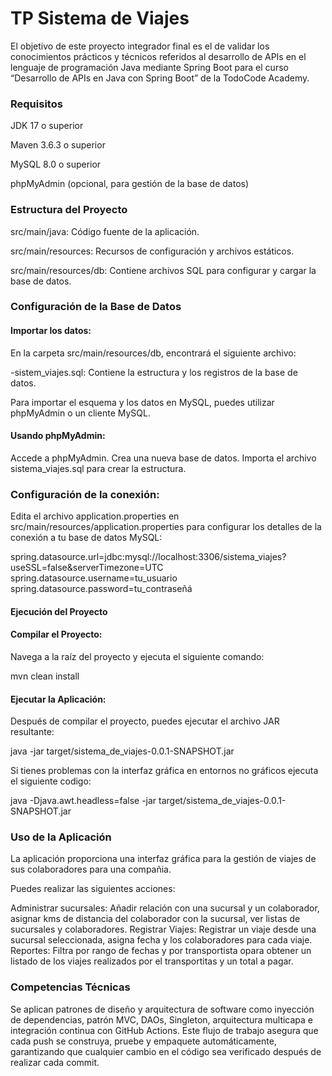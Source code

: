 # TP Sistema de Viajes

El objetivo de este proyecto integrador final es el de validar los conocimientos prácticos y
técnicos referidos al desarrollo de APIs en el lenguaje de programación Java mediante Spring
Boot para el curso “Desarrollo de APIs en Java con Spring Boot” de la TodoCode Academy.

###  Requisitos
JDK 17 o superior

Maven 3.6.3 o superior

MySQL 8.0 o superior

phpMyAdmin (opcional, para gestión de la base de datos)

###  Estructura del Proyecto


src/main/java: Código fuente de la aplicación.

src/main/resources: Recursos de configuración y archivos estáticos.

src/main/resources/db: Contiene archivos SQL para configurar y cargar la base de datos.


###  Configuración de la Base de Datos
#### Importar los datos:

En la carpeta src/main/resources/db, encontrará el siguiente archivo:

-sistem_viajes.sql: Contiene la estructura y los registros de la base de datos.

Para importar el esquema y los datos en MySQL, puedes utilizar phpMyAdmin o un cliente MySQL.

#### Usando phpMyAdmin:

Accede a phpMyAdmin.
Crea una nueva base de datos.
Importa el archivo sistema_viajes.sql para crear la estructura.

### Configuración de la conexión:

Edita el archivo application.properties en src/main/resources/application.properties para configurar los detalles de la conexión a tu base de datos MySQL:

spring.datasource.url=jdbc:mysql://localhost:3306/sistema_viajes?useSSL=false&serverTimezone=UTC
spring.datasource.username=tu_usuario
spring.datasource.password=tu_contraseñá

#### Ejecución del Proyecto

#### Compilar el Proyecto:

Navega a la raíz del proyecto y ejecuta el siguiente comando:

mvn clean install

#### Ejecutar la Aplicación:

Después de compilar el proyecto, puedes ejecutar el archivo JAR resultante:


java -jar target/sistema_de_viajes-0.0.1-SNAPSHOT.jar

Si tienes problemas con la interfaz gráfica en entornos no gráficos ejecuta el siguiente codigo:

java -Djava.awt.headless=false -jar target/sistema_de_viajes-0.0.1-SNAPSHOT.jar

### Uso de la Aplicación
La aplicación proporciona una interfaz gráfica para la gestión de viajes de sus colaboradores para una compañia. 

Puedes realizar las siguientes acciones:

Administrar sucursales: Añadir relación con una sucursal y un colaborador, asignar kms de distancia del colaborador con la sucursal, ver listas de sucursales y colaboradores.
Registrar Viajes: Registrar un viaje desde una sucursal seleccionada, asigna fecha y los colaboradores para cada viaje.
Reportes: Filtra por rango de fechas y por transportista opara obtener un listado de los viajes realizados por el transportitas y un total a pagar.



### Competencias Técnicas 

Se aplican patrones de diseño y arquitectura de software como inyección de dependencias, patrón MVC, DAOs, Singleton, arquitectura multicapa e integración continua con GitHub Actions. Este flujo de trabajo asegura que cada push se construya, pruebe y empaquete automáticamente, garantizando que cualquier cambio en el código sea verificado después de realizar cada commit.


